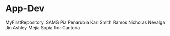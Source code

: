 # App-Dev
MyFirstRepository.
SAMS
Pia Penarubia
Karl Smith Ramos
Nicholas Nevalga
Jin Ashley Mejia
Sopia flor Cantoria
